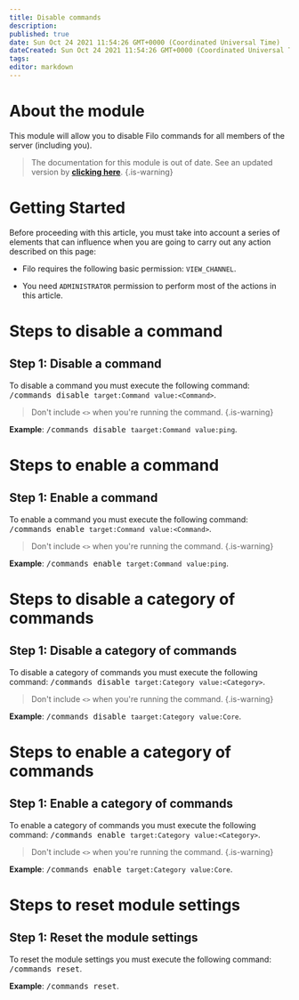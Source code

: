 ```yaml
---
title: Disable commands
description:
published: true
date: Sun Oct 24 2021 11:54:26 GMT+0000 (Coordinated Universal Time)
dateCreated: Sun Oct 24 2021 11:54:26 GMT+0000 (Coordinated Universal Time)
tags:
editor: markdown
---
```


# About the module

This module will allow you to disable Filo commands for all members of the server (including you).

> The documentation for this module is out of date. See an updated version by **[clicking here](https://wiki-canary.filobot.xyz/modules/commands)**.
> {.is-warning}

# Getting Started

Before proceeding with this article, you must take into account a series of elements that can influence when you are going to carry out any action described on this page:

- Filo requires the following basic permission: ``VIEW_CHANNEL``.

- You need ``ADMINISTRATOR`` permission to perform most of the actions in this article.

# Steps to disable a command

## **Step 1**: Disable a command

To disable a command you must execute the following command: <kbd>/commands disable ``target:Command`` ``value:<Command>``</kbd>.

> Don't include ``<>`` when you're running the command.
{.is-warning}

**Example**: <kbd>/commands disable ``taarget:Command`` ``value:ping``</kbd>.

# Steps to enable a command

## **Step 1**: Enable a command

To enable a command you must execute the following command: <kbd>/commands enable ``target:Command`` ``value:<Command>``</kbd>.

> Don't include ``<>`` when you're running the command.
{.is-warning}

**Example**: <kbd>/commands enable ``target:Command`` ``value:ping``</kbd>.

# Steps to disable a category of commands

## **Step 1**: Disable a category of commands

To disable a category of commands you must execute the following command: <kbd>/commands disable ``target:Category`` ``value:<Category>``</kbd>.

> Don't include ``<>`` when you're running the command.
{.is-warning}

**Example**: <kbd>/commands disable ``taarget:Category`` ``value:Core``</kbd>.

# Steps to enable a category of commands

## **Step 1**: Enable a category of commands

To enable a category of commands you must execute the following command: <kbd>/commands enable ``target:Category`` ``value:<Category>``</kbd>.

> Don't include ``<>`` when you're running the command.
{.is-warning}

**Example**: <kbd>/commands enable ``target:Category`` ``value:Core``</kbd>.

# Steps to reset module settings

## **Step 1**: Reset the module settings

To reset the module settings you must execute the following command: <kbd>/commands reset</kbd>.

**Example**: <kbd>/commands reset</kbd>.
